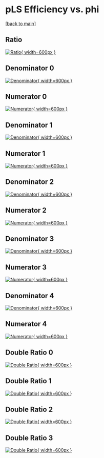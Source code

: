 # pLS Efficiency vs. phi

[[back to main](./)]



## Ratio

[![Ratio](../mtv/var/pLS_xtr_13_-1_eff_phi.png){ width=600px }](../mtv/var/pLS_xtr_13_-1_eff_phi.pdf)

## Denominator 0

[![Denominator](../mtv/den/pLS_xtr_13_-1_eff_phi_den0.png){ width=600px }](../mtv/den/pLS_xtr_13_-1_eff_phi_den0.pdf)

## Numerator 0

[![Numerator](../mtv/num/pLS_xtr_13_-1_eff_phi_num0.png){ width=600px }](../mtv/num/pLS_xtr_13_-1_eff_phi_num0.pdf)

## Denominator 1

[![Denominator](../mtv/den/pLS_xtr_13_-1_eff_phi_den1.png){ width=600px }](../mtv/den/pLS_xtr_13_-1_eff_phi_den1.pdf)

## Numerator 1

[![Numerator](../mtv/num/pLS_xtr_13_-1_eff_phi_num1.png){ width=600px }](../mtv/num/pLS_xtr_13_-1_eff_phi_num1.pdf)

## Denominator 2

[![Denominator](../mtv/den/pLS_xtr_13_-1_eff_phi_den2.png){ width=600px }](../mtv/den/pLS_xtr_13_-1_eff_phi_den2.pdf)

## Numerator 2

[![Numerator](../mtv/num/pLS_xtr_13_-1_eff_phi_num2.png){ width=600px }](../mtv/num/pLS_xtr_13_-1_eff_phi_num2.pdf)

## Denominator 3

[![Denominator](../mtv/den/pLS_xtr_13_-1_eff_phi_den3.png){ width=600px }](../mtv/den/pLS_xtr_13_-1_eff_phi_den3.pdf)

## Numerator 3

[![Numerator](../mtv/num/pLS_xtr_13_-1_eff_phi_num3.png){ width=600px }](../mtv/num/pLS_xtr_13_-1_eff_phi_num3.pdf)

## Denominator 4

[![Denominator](../mtv/den/pLS_xtr_13_-1_eff_phi_den4.png){ width=600px }](../mtv/den/pLS_xtr_13_-1_eff_phi_den4.pdf)

## Numerator 4

[![Numerator](../mtv/num/pLS_xtr_13_-1_eff_phi_num4.png){ width=600px }](../mtv/num/pLS_xtr_13_-1_eff_phi_num4.pdf)

## Double Ratio 0

[![Double Ratio](../mtv/ratio/pLS_xtr_13_-1_eff_phi_ratio0.png){ width=600px }](../mtv/ratio/pLS_xtr_13_-1_eff_phi_ratio0.pdf)

## Double Ratio 1

[![Double Ratio](../mtv/ratio/pLS_xtr_13_-1_eff_phi_ratio1.png){ width=600px }](../mtv/ratio/pLS_xtr_13_-1_eff_phi_ratio1.pdf)

## Double Ratio 2

[![Double Ratio](../mtv/ratio/pLS_xtr_13_-1_eff_phi_ratio2.png){ width=600px }](../mtv/ratio/pLS_xtr_13_-1_eff_phi_ratio2.pdf)

## Double Ratio 3

[![Double Ratio](../mtv/ratio/pLS_xtr_13_-1_eff_phi_ratio3.png){ width=600px }](../mtv/ratio/pLS_xtr_13_-1_eff_phi_ratio3.pdf)

